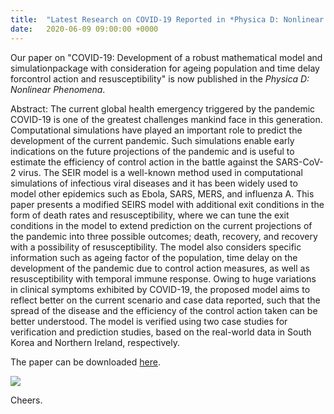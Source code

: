 ```yaml
---
title:  "Latest Research on COVID-19 Reported in *Physica D: Nonlinear Phenomena*"
date:   2020-06-09 09:00:00 +0000
---
```


Our paper on "COVID-19: Development of a robust mathematical model and simulationpackage with consideration for ageing population and time delay forcontrol action and resusceptibility" is now published in the *Physica D: Nonlinear Phenomena*.

Abstract: The current global health emergency triggered by the pandemic COVID-19 is one of the greatest challenges mankind face in this generation. Computational simulations have played an important role to predict the development of the current pandemic. Such simulations enable early indications on the future projections of the pandemic and is useful to estimate the efficiency of control action in the battle against the SARS-CoV-2 virus. The SEIR model is a well-known method used in computational simulations of infectious viral diseases and it has been widely used to model other epidemics such as Ebola, SARS, MERS, and influenza A. This paper presents a modified SEIRS model with additional exit conditions in the form of death rates and resusceptibility, where we can tune the exit conditions in the model to extend prediction on the current projections of the pandemic into three possible outcomes; death, recovery, and recovery with a possibility of resusceptibility. The model also considers specific information such as ageing factor of the population, time delay on the development of the pandemic due to control action measures, as well as resusceptibility with temporal immune response. Owing to huge variations in clinical symptoms exhibited by COVID-19, the proposed model aims to reflect better on the current scenario and case data reported, such that the spread of the disease and the efficiency of the control action taken can be better understood. The model is verified using two case studies for verification and prediction studies, based on the real-world data in South Korea and Northern Ireland, respectively.

The paper can be downloaded [here](https://doi.org/10.1016/j.physd.2020.132599).

![](https://www.markusng.com/assets/Figures/Download_COVID.png)



Cheers.
